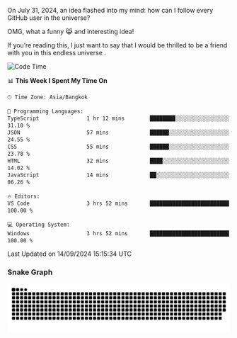 On July 31, 2024, an idea flashed into my mind: how can I follow every GitHub user in the universe?

OMG, what a funny 😹 and interesting idea!

If you’re reading this, I just want to say that I would be thrilled to be a friend with you in this endless universe . 


<!--START_SECTION:waka-->
![Code Time](http://img.shields.io/badge/Code%20Time-12%20hrs%208%20mins-blue)

📊 **This Week I Spent My Time On** 

```text
🕑︎ Time Zone: Asia/Bangkok

💬 Programming Languages: 
TypeScript               1 hr 12 mins        ████████░░░░░░░░░░░░░░░░░   31.10 % 
JSON                     57 mins             ██████░░░░░░░░░░░░░░░░░░░   24.55 % 
CSS                      55 mins             ██████░░░░░░░░░░░░░░░░░░░   23.78 % 
HTML                     32 mins             ████░░░░░░░░░░░░░░░░░░░░░   14.02 % 
JavaScript               14 mins             ██░░░░░░░░░░░░░░░░░░░░░░░   06.26 % 

🔥 Editors: 
VS Code                  3 hrs 52 mins       █████████████████████████   100.00 % 

💻 Operating System: 
Windows                  3 hrs 52 mins       █████████████████████████   100.00 % 
```


 Last Updated on 14/09/2024 15:15:34 UTC
<!--END_SECTION:waka-->

### Snake Graph
![snake graph](https://github.com/tqlucitvn/tqlucitvn/blob/snake-graph-output/github-contribution-grid-snake.svg)
